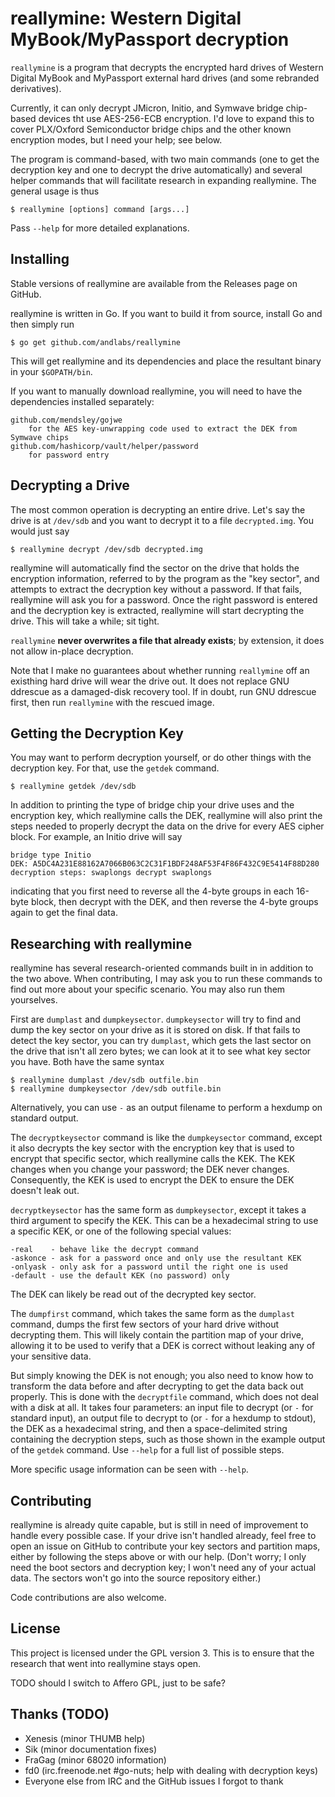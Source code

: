 # reallymine: Western Digital MyBook/MyPassport decryption

`reallymine` is a program that decrypts the encrypted hard drives of Western Digital MyBook and MyPassport external hard drives (and some rebranded derivatives).

Currently, it can only decrypt JMicron, Initio, and Symwave bridge chip-based devices tht use AES-256-ECB encryption. I'd love to expand this to cover PLX/Oxford Semiconductor bridge chips and the other known encryption modes, but I need your help; see below.

The program is command-based, with two main commands (one to get the decryption key and one to decrypt the drive automatically) and several helper commands that will facilitate research in expanding reallymine. The general usage is thus

```
$ reallymine [options] command [args...]
```

Pass `--help` for more detailed explanations.

## Installing
Stable versions of reallymine are available from the Releases page on GitHub.

reallymine is written in Go. If you want to build it from source, install Go and then simply run

```
$ go get github.com/andlabs/reallymine
```

This will get reallymine and its dependencies and place the resultant binary in your `$GOPATH/bin`.

If you want to manually download reallymine, you will need to have the dependencies installed separately:

```
github.com/mendsley/gojwe
	for the AES key-unwrapping code used to extract the DEK from Symwave chips
github.com/hashicorp/vault/helper/password
	for password entry
```

## Decrypting a Drive
The most common operation is decrypting an entire drive. Let's say the drive is at `/dev/sdb` and you want to decrypt it to a file `decrypted.img`. You would just say

```
$ reallymine decrypt /dev/sdb decrypted.img
```

reallymine will automatically find the sector on the drive that holds the encryption information, referred to by the program as the "key sector", and attempts to extract the decryption key without a password. If that fails, reallymine will ask you for a password. Once the right password is entered and the decryption key is extracted, reallymine will start decrypting the drive. This will take a while; sit tight.

`reallymine` **never overwrites a file that already exists**; by extension, it does not allow in-place decryption.

Note that I make no guarantees about whether running `reallymine` off an existhing hard drive will wear the drive out. It does not replace GNU ddrescue as a damaged-disk recovery tool. If in doubt, run GNU ddrescue first, then run `reallymine` with the rescued image.

## Getting the Decryption Key
You may want to perform decryption yourself, or do other things with the decryption key. For that, use the `getdek` command.

```
$ reallymine getdek /dev/sdb
```

In addition to printing the type of bridge chip your drive uses and the encryption key, which reallymine calls the DEK, reallymine will also print the steps needed to properly decrypt the data on the drive for every AES cipher block. For example, an Initio drive will say

```
bridge type Initio
DEK: A5DC4A231E88162A7066B063C2C31F1BDF248AF53F4F86F432C9E5414F88D280
decryption steps: swaplongs decrypt swaplongs
```

indicating that you first need to reverse all the 4-byte groups in each 16-byte block, then decrypt with the DEK, and then reverse the 4-byte groups again to get the final data.

## Researching with reallymine
reallymine has several research-oriented commands built in in addition to the two above. When contributing, I may ask you to run these commands to find out more about your specific scenario. You may also run them yourselves.

First are `dumplast` and `dumpkeysector`. `dumpkeysector` will try to find and dump the key sector on your drive as it is stored on disk. If that fails to detect the key sector, you can try `dumplast`, which gets the last sector on the drive that isn't all zero bytes; we can look at it to see what key sector you have. Both have the same syntax

```
$ reallymine dumplast /dev/sdb outfile.bin
$ reallymine dumpkeysector /dev/sdb outfile.bin
```

Alternatively, you can use `-` as an output filename to perform a hexdump on standard output.

The `decryptkeysector` command is like the `dumpkeysector` command, except it also decrypts the key sector with the encryption key that is used to encrypt that specific sector, which reallymine calls the KEK. The KEK changes when you change your password; the DEK never changes. Consequently, the KEK is used to encrypt the DEK to ensure the DEK doesn't leak out.

`decryptkeysector` has the same form as `dumpkeysector`, except it takes a third argument to specify the KEK. This can be a hexadecimal string to use a specific KEK, or one of the following special values:

```
-real    - behave like the decrypt command
-askonce - ask for a password once and only use the resultant KEK
-onlyask - only ask for a password until the right one is used
-default - use the default KEK (no password) only
```

The DEK can likely be read out of the decrypted key sector.

The `dumpfirst` command, which takes the same form as the `dumplast` command, dumps the first few sectors of your hard drive without decrypting them. This will likely contain the partition map of your drive, allowing it to be used to verify that a DEK is correct without leaking any of your sensitive data.

But simply knowing the DEK is not enough; you also need to know how to transform the data before and after decrypting to get the data back out properly. This is done with the `decryptfile` command, which does not deal with a disk at all. It takes four parameters: an input file to decrypt (or `-` for standard input), an output file to decrypt to (or `-` for a hexdump to stdout), the DEK as a hexadecimal string, and then a space-delimited string containing the decryption steps, such as those shown in the example output of the `getdek` command. Use `--help` for a full list of possible steps.

More specific usage information can be seen with `--help`.

## Contributing
reallymine is already quite capable, but is still in need of improvement to handle every possible case. If your drive isn't handled already, feel free to open an issue on GitHub to contribute your key sectors and partition maps, either by following the steps above or with our help. (Don't worry; I only need the boot sectors and decryption key; I won't need any of your actual data. The sectors won't go into the source repository either.)

Code contributions are also welcome.

## License
This project is licensed under the GPL version 3. This is to ensure that the research that went into reallymine stays open.

TODO should I switch to Affero GPL, just to be safe?

## Thanks (TODO)
- Xenesis (minor THUMB help)
- Sik (minor documentation fixes)
- FraGag (minor 68020 information)
- fd0 (irc.freenode.net #go-nuts; help with dealing with decryption keys)
- Everyone else from IRC and the GitHub issues I forgot to thank
